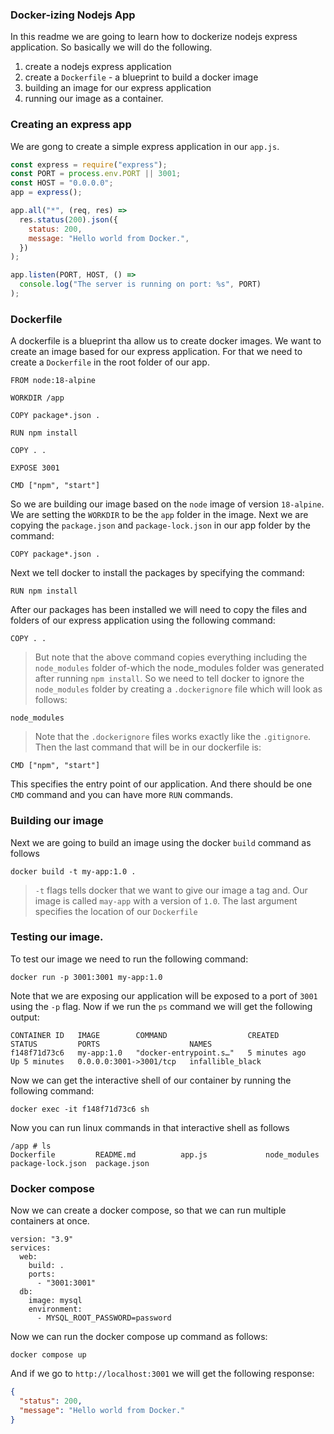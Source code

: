 ### Docker-izing Nodejs App

In this readme we are going to learn how to dockerize nodejs express application. So basically we will do the following.

1. create a nodejs express application
2. create a `Dockerfile` - a blueprint to build a docker image
3. building an image for our express application
4. running our image as a container.

### Creating an express app

We are gong to create a simple express application in our `app.js`.

```js
const express = require("express");
const PORT = process.env.PORT || 3001;
const HOST = "0.0.0.0";
app = express();

app.all("*", (req, res) =>
  res.status(200).json({
    status: 200,
    message: "Hello world from Docker.",
  })
);

app.listen(PORT, HOST, () =>
  console.log("The server is running on port: %s", PORT)
);
```

### Dockerfile

A dockerfile is a blueprint tha allow us to create docker images. We want to create an image based for our express application. For that we need to create a `Dockerfile` in the root folder of our app.

```
FROM node:18-alpine

WORKDIR /app

COPY package*.json .

RUN npm install

COPY . .

EXPOSE 3001

CMD ["npm", "start"]
```

So we are building our image based on the `node` image of version `18-alpine`. We are setting the `WORKDIR` to be the `app` folder in the image. Next we are copying the `package.json` and `package-lock.json` in our app folder by the command:

```shell
COPY package*.json .
```

Next we tell docker to install the packages by specifying the command:

```shell
RUN npm install
```

After our packages has been installed we will need to copy the files and folders of our express application using the following command:

```shell
COPY . .
```

> But note that the above command copies everything including the `node_modules` folder of-which the node_modules folder was generated after running `npm install`. So we need to tell docker to ignore the `node_modules` folder by creating a `.dockerignore` file which will look as follows:

```shell
node_modules
```

> Note that the `.dockerignore` files works exactly like the `.gitignore`. Then the last command that will be in our dockerfile is:

```shell
CMD ["npm", "start"]
```

This specifies the entry point of our application. And there should be one `CMD` command and you can have more `RUN` commands.

### Building our image

Next we are going to build an image using the docker `build` command as follows

```shell
docker build -t my-app:1.0 .
```

> `-t` flags tells docker that we want to give our image a tag and. Our image is called `may-app` with a version of `1.0`. The last argument specifies the location of our `Dockerfile`

### Testing our image.

To test our image we need to run the following command:

```shell
docker run -p 3001:3001 my-app:1.0
```

Note that we are exposing our application will be exposed to a port of `3001` using the `-p` flag. Now if we run the `ps` command we will get the following output:

```shell
CONTAINER ID   IMAGE        COMMAND                  CREATED         STATUS         PORTS                    NAMES
f148f71d73c6   my-app:1.0   "docker-entrypoint.s…"   5 minutes ago   Up 5 minutes   0.0.0.0:3001->3001/tcp   infallible_black
```

Now we can get the interactive shell of our container by running the following command:

```shell
docker exec -it f148f71d73c6 sh
```

Now you can run linux commands in that interactive shell as follows

```
/app # ls
Dockerfile         README.md          app.js             node_modules       package-lock.json  package.json
```

### Docker compose

Now we can create a docker compose, so that we can run multiple containers at once.

```
version: "3.9"
services:
  web:
    build: .
    ports:
      - "3001:3001"
  db:
    image: mysql
    environment:
      - MYSQL_ROOT_PASSWORD=password
```

Now we can run the docker compose up command as follows:

```shell
docker compose up
```

And if we go to `http://localhost:3001` we will get the following response:

```json
{
  "status": 200,
  "message": "Hello world from Docker."
}
```
